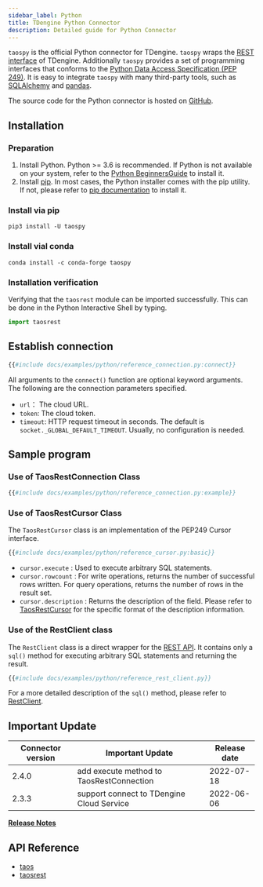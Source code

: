 ```yaml
---
sidebar_label: Python
title: TDengine Python Connector
description: Detailed guide for Python Connector
---
```


`taospy` is the official Python connector for TDengine. `taospy` wraps the  [REST interface](/reference/rest-api) of TDengine. Additionally `taospy`  provides a set of programming interfaces that conforms to the [Python Data Access Specification (PEP 249)](https://peps.python.org/pep-0249/). It is easy to integrate `taospy` with many third-party tools, such as [SQLAlchemy](https://www.sqlalchemy.org/) and [pandas](https://pandas.pydata.org/).

The source code for the Python connector is hosted on [GitHub](https://github.com/taosdata/taos-connector-python).

## Installation

### Preparation

1. Install Python. Python >= 3.6 is recommended. If Python is not available on your system, refer to the [Python BeginnersGuide](https://wiki.python.org/moin/BeginnersGuide/Download) to install it.
2. Install [pip](https://pypi.org/project/pip/). In most cases, the Python installer comes with the pip utility. If not, please refer to [pip documentation](https://pip.pypa.io/en/stable/installation/) to install it.

### Install via pip

```
pip3 install -U taospy
```
### Install vial conda

```
conda install -c conda-forge taospy
```

### Installation verification

Verifying that the `taosrest` module can be imported successfully. This can be done in the Python Interactive Shell by typing.

```python
import taosrest
```

## Establish connection

```python
{{#include docs/examples/python/reference_connection.py:connect}}
```

All arguments to the `connect()` function are optional keyword arguments. The following are the connection parameters specified.

- `url`： The cloud URL.
- `token`: The cloud token.
- `timeout`: HTTP request timeout in seconds. The default is `socket._GLOBAL_DEFAULT_TIMEOUT`. Usually, no configuration is needed.

## Sample program

### Use of TaosRestConnection Class

```python
{{#include docs/examples/python/reference_connection.py:example}}
```

### Use of TaosRestCursor Class

The `TaosRestCursor` class is an implementation of the PEP249 Cursor interface.

```python
{{#include docs/examples/python/reference_cursor.py:basic}}
```
- `cursor.execute` : Used to execute arbitrary SQL statements.
- `cursor.rowcount` : For write operations, returns the number of successful rows written. For query operations, returns the number of rows in the result set.
- `cursor.description` : Returns the description of the field. Please refer to [TaosRestCursor](https://docs.taosdata.com/api/taospy/taosrest/cursor.html) for the specific format of the description information.

### Use of the RestClient class

The `RestClient` class is a direct wrapper for the [REST API](/reference/rest-api). It contains only a `sql()` method for executing arbitrary SQL statements and returning the result.

```python
{{#include docs/examples/python/reference_rest_client.py}}
```

For a more detailed description of the `sql()` method, please refer to [RestClient](https://docs.taosdata.com/api/taospy/taosrest/restclient.html).

## Important Update

| Connector version | Important Update                          | Release date |
| ----------------- | ----------------------------------------- | ------------ |
| 2.4.0             | add execute method to TaosRestConnection | 2022-07-18   |
| 2.3.3             | support connect to TDengine Cloud Service | 2022-06-06   |

[**Release Notes**](https://github.com/taosdata/taos-connector-python/releases)

## API Reference

- [taos](https://docs.taosdata.com/api/taospy/taos/)
- [taosrest](https://docs.taosdata.com/api/taospy/taosrest)
